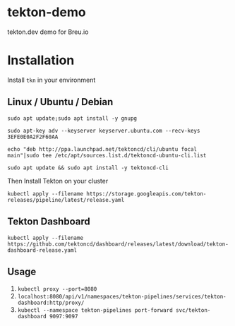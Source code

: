 # tekton-demo
tekton.dev demo for Breu.io

# Installation 

Install `tkn` in your environment

## Linux / Ubuntu / Debian

`sudo apt update;sudo apt install -y gnupg`

`sudo apt-key adv --keyserver keyserver.ubuntu.com --recv-keys 3EFE0E0A2F2F60AA`

`echo "deb http://ppa.launchpad.net/tektoncd/cli/ubuntu focal main"|sudo tee /etc/apt/sources.list.d/tektoncd-ubuntu-cli.list`

`sudo apt update && sudo apt install -y tektoncd-cli`

Then Install Tekton on your cluster

`kubectl apply --filename https://storage.googleapis.com/tekton-releases/pipeline/latest/release.yaml`

## Tekton Dashboard

`kubectl apply --filename https://github.com/tektoncd/dashboard/releases/latest/download/tekton-dashboard-release.yaml`


## Usage 

1. `kubectl proxy --port=8080`
2. `localhost:8080/api/v1/namespaces/tekton-pipelines/services/tekton-dashboard:http/proxy/`
3. `kubectl --namespace tekton-pipelines port-forward svc/tekton-dashboard 9097:9097`


